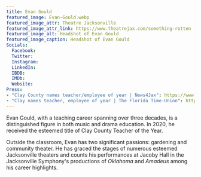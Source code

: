 ```yaml
---
title: Evan Gould
featured_image: Evan-Gould.webp 
featured_image_attr: Theatre Jacksonville
featured_image_attr_link: https://www.theatrejax.com/something-rotten
featured_image_alt: Headshot of Evan Gould
featured_image_caption: Headshot of Evan Gould
Socials:
  Facebook: 
  Twitter: 
  Instagram: 
  LinkedIn: 
  IBDB: 
  IMDb:
  Website: 
Press: 
- "Clay County names teacher/employee of year | News4Jax": https://www.news4jax.com/education/2019/02/04/clay-county-names-teacheremployee-of-year/
- "Clay names teacher, employee of year | The Florida Time-Union": https://www.jacksonville.com/story/news/education/2019/02/03/clay-names-teacher-employee-of-year/6125476007/
---
```

Evan Gould, with a teaching career spanning over three decades, is a distinguished figure in both music and drama education. In 2020, he received the esteemed title of Clay County Teacher of the Year. 

Outside the classroom, Evan has two significant passions: gardening and community theater. He has graced the stages of numerous esteemed Jacksonville theaters and counts his performances at Jacoby Hall in the Jacksonville Symphony's productions of *Oklahoma* and *Amadeus* among his career highlights.
